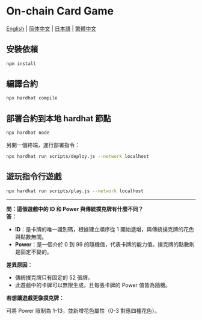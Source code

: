 
# On-chain Card Game

[English](README.md) | [简体中文](README_zh-CN.md) | [日本語](README_ja.md) | [繁體中文](README_zh-Hant.md)

## 安裝依賴

```bash
npm install
```

## 編譯合約

```bash
npx hardhat compile
```

## 部署合約到本地 hardhat 節點

```bash
npx hardhat node
```

另開一個終端，運行部署指令：

```bash
npx hardhat run scripts/deploy.js --network localhost
```

## 遊玩指令行遊戲

```bash
npx hardhat run scripts/play.js --network localhost
```

---

**問：這個遊戲中的 ID 和 Power 與傳統撲克牌有什麼不同？**  
**答：**

- **ID**：是卡牌的唯一識別碼，根據建立順序從 1 開始遞增，與傳統撲克牌的花色與點數無關。
- **Power**：是一個介於 0 到 99 的隨機值，代表卡牌的能力值。撲克牌的點數則是固定不變的。

**差異原因：**

- 傳統撲克牌只有固定的 52 張牌。
- 此遊戲中的卡牌可以無限生成，且每張卡牌的 Power 值皆為隨機。

**若想讓遊戲更像撲克牌：**

可將 Power 限制為 1-13，並新增花色屬性（0-3 對應四種花色）。

